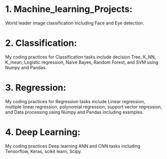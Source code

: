 # 1. Machine_learning_Projects:
World leader image classification including Face and Eye detection.
# 2. Classification:
My coding practices for Classification tasks include decision Tree, K_NN, K_mean, Logistic regression, Naive Bayes, Random Forest, and SVM using Numpy and Pandas.
# 3. Regression: 
My coding practices for Regression tasks include Linear regression, multiple linear regression, polynomial regression, support vector regression, and Data processing using Numpy and Pandas including examples.
# 4. Deep Learning:
My coding practices Deep learning ANN and CNN tasks including Tensorflow, Keras, scikit learn, Scipy.
